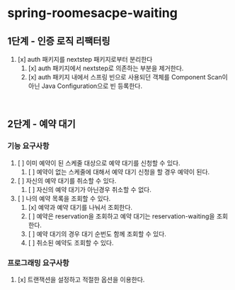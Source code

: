 # spring-roomesacpe-waiting

## 1단계 - 인증 로직 리팩터링

1. [x] auth 패키지를 nextstep 패키지로부터 분리한다
   1. [x] auth 패키지에서 nextstep로 의존하는 부분을 제거한다.
   2. [x] auth 패키지 내에서 스프링 빈으로 사용되던 객체를 Component Scan이 아닌 Java Configuration으로 빈 등록한다.

<br>

## 2단계 - 예약 대기

### 기능 요구사항

1. [ ] 이미 예약이 된 스케줄 대상으로 예약 대기를 신청할 수 있다.
   1. [ ] 예약이 없는 스케줄에 대해서 예약 대기 신청을 할 경우 예약이 된다.
2. [ ] 자신의 예약 대기를 취소할 수 있다.
   1. [ ] 자신의 예약 대기가 아닌경우 취소할 수 없다.
3. [ ] 나의 예약 목록을 조회할 수 있다.
   1. [x] 예약과 예약 대기를 나눠서 조회한다.
   2. [ ] 예약은 reservation을 조회하고 예약 대기는 reservation-waiting을 조회한다.
   3. [ ] 예약 대기의 경우 대기 순번도 함께 조회할 수 있다.
   4. [ ] 취소된 예약도 조회할 수 있다.

### 프로그래밍 요구사항

1. [x] 트랜잭션을 설정하고 적절한 옵션을 이용한다.

<br>
